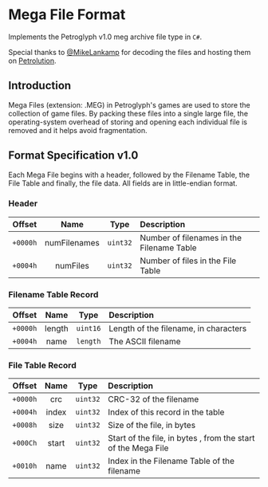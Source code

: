 ﻿# Mega File Format

Implements the Petroglyph v1.0 meg archive file type in `C#`.

Special thanks to [@MikeLankamp](https://github.com/MikeLankamp) for decoding the files and hosting them on [Petrolution](http://modtools.petrolution.net/docs/MegFileFormat).

## Introduction

Mega Files (extension: .MEG) in Petroglyph's games are used to store the collection of game files. By packing these files into a single large file, the operating-system overhead of storing and opening each individual file is removed and it helps avoid fragmentation.

## Format Specification v1.0

Each Mega File begins with a header, followed by the Filename Table, the File Table and finally, the file data. All fields are in little-endian format.

### Header

| Offset | Name | Type | Description |
|:------:|:----:|:----:|:------------|
| `+0000h` | numFilenames | `uint32` | Number of filenames in the Filename Table |
| `+0004h` | numFiles | `uint32` | Number of files in the File Table |

### Filename Table Record

| Offset | Name | Type | Description |
|:------:|:----:|:----:|:------------|
| `+0000h` | length       | `uint16` | Length of the filename, in characters |
| `+0004h` | name         | `length` | The ASCII filename |

### File Table Record
| Offset | Name | Type | Description |
|:------:|:----:|:----:|:------------|
| `+0000h` | crc   | `uint32` | CRC-32 of the filename |
| `+0004h` | index | `uint32` | Index of this record in the table |
| `+0008h` | size  | `uint32` | Size of the file, in bytes |
| `+000Ch` | start | `uint32` | Start of the file, in bytes , from the start of the Mega File |
| `+0010h` | name  | `uint32` | Index in the Filename Table of the filename |
